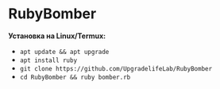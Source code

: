 # RubyBomber
<b>Установка на Linux/Termux:</b>
<ul>
  <li><code>apt update && apt upgrade</code></li>
  <li><code>apt install ruby</code></li>
  <li><code>git clone https://github.com/UpgradelifeLab/RubyBomber</code></li>
  <li><code>cd RubyBomber && ruby bomber.rb</code></li>
</ul>
